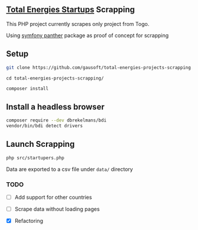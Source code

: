 ## [Total Energies Startups](https://startupper.totalenergies.com/en) Scrapping

This PHP project currently scrapes only project from Togo.

Using [symfony panther](https://github.com/symfony/panther) package as proof of concept for scrapping

## Setup

```bash
git clone https://github.com/gausoft/total-energies-projects-scrapping.git
```

```
cd total-energies-projects-scrapping/
```

```bash
composer install
```

## Install a headless browser

```bash
composer require --dev dbrekelmans/bdi
vendor/bin/bdi detect drivers
```

## Launch Scrapping

```bash
php src/startupers.php
```

Data are exported to a csv file under `data/` directory



### TODO
- [ ] Add support for other countries 

- [ ] Scrape data without loading pages

- [x] Refactoring
